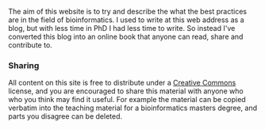 The aim of this website is to try and describe the what the best practices are in the field of bioinformatics. I used to write at this web address as a blog, but with less time in PhD I had less time to write. So instead I've converted this blog into an online book that anyone can read, share and contribute to.

### Sharing

All content on this site is free to distribute under a [Creative Commons][cc] license, and you are encouraged to share this material with anyone who who you think may find it useful. For example the material can be copied verbatim into the teaching material for a bioinformatics masters degree, and parts you disagree can be deleted.

[cc]: http://creativecommons.org/licenses/by/3.0/
